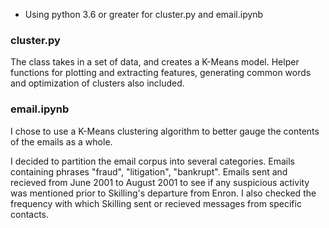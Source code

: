 - Using python 3.6 or greater for cluster.py and email.ipynb

### cluster.py
The class takes in a set of data, and creates a K-Means model.
Helper functions for plotting and extracting features, generating common words and optimization of clusters also included.

### email.ipynb
I chose to use a K-Means clustering algorithm to better gauge the contents of the emails as a whole.

I decided to partition the email corpus into several categories. Emails containing phrases "fraud", "litigation", "bankrupt". Emails sent and recieved from June 2001 to August 2001 to see if any suspicious activity was mentioned prior to Skilling's departure from Enron.  I also checked the frequency with which Skilling sent or recieved messages from specific contacts.

